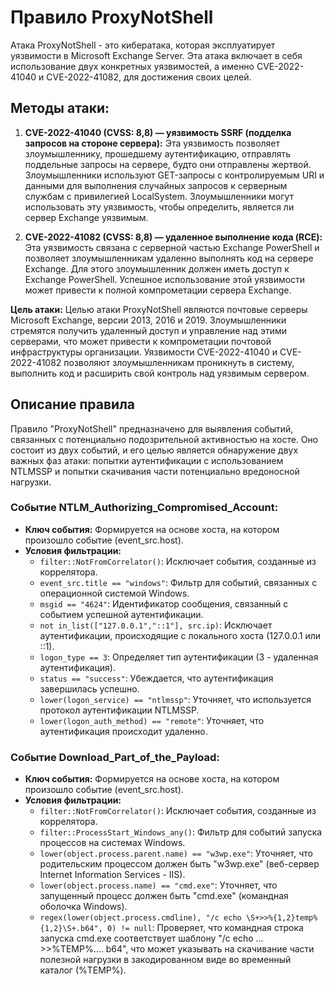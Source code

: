 # Правило ProxyNotShell

Атака ProxyNotShell - это кибератака, которая эксплуатирует уязвимости в Microsoft Exchange Server. Эта атака включает в себя использование двух конкретных уязвимостей, а именно CVE-2022-41040 и CVE-2022-41082, для достижения своих целей.

## Методы атаки:

1. **CVE-2022-41040 (CVSS: 8,8) — уязвимость SSRF (подделка запросов на стороне сервера):** Эта уязвимость позволяет злоумышленнику, прошедшему аутентификацию, отправлять поддельные запросы на сервере, будто они отправлены жертвой. Злоумышленники используют GET-запросы с контролируемым URI и данными для выполнения случайных запросов к серверным службам с привилегией LocalSystem. Злоумышленники могут использовать эту уязвимость, чтобы определить, является ли сервер Exchange уязвимым.

2. **CVE-2022-41082 (CVSS: 8,8) — удаленное выполнение кода (RCE):** Эта уязвимость связана с серверной частью Exchange PowerShell и позволяет злоумышленникам удаленно выполнять код на сервере Exchange. Для этого злоумышленник должен иметь доступ к Exchange PowerShell. Успешное использование этой уязвимости может привести к полной компрометации сервера Exchange.

**Цель атаки:** Целью атаки ProxyNotShell являются почтовые серверы Microsoft Exchange, версии 2013, 2016 и 2019. Злоумышленники стремятся получить удаленный доступ и управление над этими серверами, что может привести к компрометации почтовой инфраструктуры организации. Уязвимости CVE-2022-41040 и CVE-2022-41082 позволяют злоумышленникам проникнуть в систему, выполнить код и расширить свой контроль над уязвимым сервером.

## Описание правила

Правило "ProxyNotShell" предназначено для выявления событий, связанных с потенциально подозрительной активностью на хосте. Оно состоит из двух событий, и его целью является обнаружение двух важных фаз атаки: попытки аутентификации с использованием NTLMSSP и попытки скачивания части потенциально вредоносной нагрузки.

### Событие NTLM_Authorizing_Compromised_Account:

- **Ключ события:** Формируется на основе хоста, на котором произошло событие (event_src.host).
- **Условия фильтрации:**
  - `filter::NotFromCorrelator()`: Исключает события, созданные из коррелятора.
  - `event_src.title == "windows"`: Фильтр для событий, связанных с операционной системой Windows.
  - `msgid == "4624"`: Идентификатор сообщения, связанный с событием успешной аутентификации.
  - `not in_list(["127.0.0.1","::1"], src.ip)`: Исключает аутентификации, происходящие с локального хоста (127.0.0.1 или ::1).
  - `logon_type == 3`: Определяет тип аутентификации (3 - удаленная аутентификация).
  - `status == "success"`: Убеждается, что аутентификация завершилась успешно.
  - `lower(logon_service) == "ntlmssp"`: Уточняет, что используется протокол аутентификации NTLMSSP.
  - `lower(logon_auth_method) == "remote"`: Уточняет, что аутентификация происходит удаленно.

### Событие Download_Part_of_the_Payload:

- **Ключ события:** Формируется на основе хоста, на котором произошло событие (event_src.host).
- **Условия фильтрации:**
  - `filter::NotFromCorrelator()`: Исключает события, созданные из коррелятора.
  - `filter::ProcessStart_Windows_any()`: Фильтр для событий запуска процессов на системах Windows.
  - `lower(object.process.parent.name) == "w3wp.exe"`: Уточняет, что родительским процессом должен быть "w3wp.exe" (веб-сервер Internet Information Services - IIS).
  - `lower(object.process.name) == "cmd.exe"`: Уточняет, что запущенный процесс должен быть "cmd.exe" (командная оболочка Windows).
  - `regex(lower(object.process.cmdline), "/c echo \S+>>%{1,2}temp%{1,2}\S+.b64", 0) != null`: Проверяет, что командная строка запуска cmd.exe соответствует шаблону "/c echo ... >>%TEMP%\.... b64", что может указывать на скачивание части полезной нагрузки в закодированном виде во временный каталог (%TEMP%).
